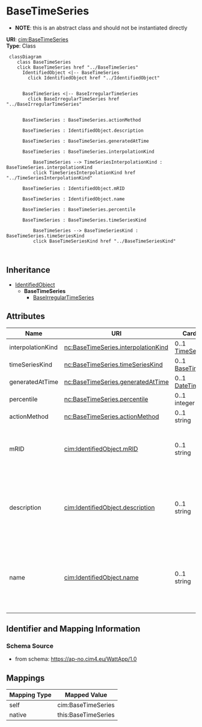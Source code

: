 # BaseTimeSeries


* __NOTE__: this is an abstract class and should not be instantiated directly


**URI**: [cim:BaseTimeSeries](https://cim.ucaiug.io/ns#BaseTimeSeries)<br />
**Type**: Class




```mermaid
 classDiagram
    class BaseTimeSeries
    click BaseTimeSeries href "../BaseTimeSeries"
      IdentifiedObject <|-- BaseTimeSeries
        click IdentifiedObject href "../IdentifiedObject"
      

      BaseTimeSeries <|-- BaseIrregularTimeSeries
        click BaseIrregularTimeSeries href "../BaseIrregularTimeSeries"
      
      
      BaseTimeSeries : BaseTimeSeries.actionMethod
        
      BaseTimeSeries : IdentifiedObject.description
        
      BaseTimeSeries : BaseTimeSeries.generatedAtTime
        
      BaseTimeSeries : BaseTimeSeries.interpolationKind
        
          BaseTimeSeries --> TimeSeriesInterpolationKind : BaseTimeSeries.interpolationKind
          click TimeSeriesInterpolationKind href "../TimeSeriesInterpolationKind"
        
      BaseTimeSeries : IdentifiedObject.mRID
        
      BaseTimeSeries : IdentifiedObject.name
        
      BaseTimeSeries : BaseTimeSeries.percentile
        
      BaseTimeSeries : BaseTimeSeries.timeSeriesKind
        
          BaseTimeSeries --> BaseTimeSeriesKind : BaseTimeSeries.timeSeriesKind
          click BaseTimeSeriesKind href "../BaseTimeSeriesKind"
        
      
```





## Inheritance
* [IdentifiedObject](IdentifiedObject.md)
    * **BaseTimeSeries**
        * [BaseIrregularTimeSeries](BaseIrregularTimeSeries.md)



## Attributes


| Name | URI | Cardinality and Range | Description | Inheritance |
| ---  | --- | --- | --- | --- |
| interpolationKind | [nc:BaseTimeSeries.interpolationKind](https://cim4.eu/ns/nc#BaseTimeSeries.interpolationKind) | 0..1 <br />  [TimeSeriesInterpolationKind](TimeSeriesInterpolationKind.md)  |  | direct |
| timeSeriesKind | [nc:BaseTimeSeries.timeSeriesKind](https://cim4.eu/ns/nc#BaseTimeSeries.timeSeriesKind) | 0..1 <br />  [BaseTimeSeriesKind](BaseTimeSeriesKind.md)  |  | direct |
| generatedAtTime | [nc:BaseTimeSeries.generatedAtTime](https://cim4.eu/ns/nc#BaseTimeSeries.generatedAtTime) | 0..1 <br />  [DateTime](DateTime.md)  |  | direct |
| percentile | [nc:BaseTimeSeries.percentile](https://cim4.eu/ns/nc#BaseTimeSeries.percentile) | 0..1 <br />  integer  |  | direct |
| actionMethod | [nc:BaseTimeSeries.actionMethod](https://cim4.eu/ns/nc#BaseTimeSeries.actionMethod) | 0..1 <br />  string  |  | direct |
| mRID | [cim:IdentifiedObject.mRID](https://cim.ucaiug.io/ns#IdentifiedObject.mRID) | 0..1 <br />  string  | Master resource identifier issued by a model authority | [IdentifiedObject](IdentifiedObject.md) |
| description | [cim:IdentifiedObject.description](https://cim.ucaiug.io/ns#IdentifiedObject.description) | 0..1 <br />  string  | The description is a free human readable text describing or naming the object | [IdentifiedObject](IdentifiedObject.md) |
| name | [cim:IdentifiedObject.name](https://cim.ucaiug.io/ns#IdentifiedObject.name) | 0..1 <br />  string  | The name is any free human readable and possibly non unique text naming the o... | [IdentifiedObject](IdentifiedObject.md) |









## Identifier and Mapping Information







### Schema Source


* from schema: https://ap-no.cim4.eu/WattApp/1.0





## Mappings

| Mapping Type | Mapped Value |
| ---  | ---  |
| self | cim:BaseTimeSeries |
| native | this:BaseTimeSeries |





